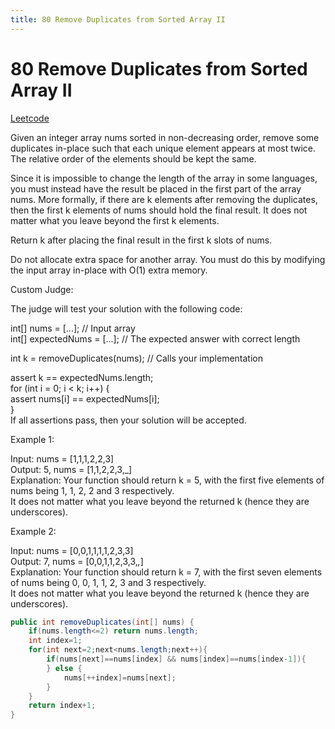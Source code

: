 ```yaml
---
title: 80 Remove Duplicates from Sorted Array II
---
```


# 80 Remove Duplicates from Sorted Array II

[Leetcode](https://leetcode.com/problems/remove-duplicates-from-sorted-array-ii/)

Given an integer array nums sorted in non-decreasing order, remove some duplicates in-place such that each unique element appears at most twice. The relative order of the elements should be kept the same.

Since it is impossible to change the length of the array in some languages, you must instead have the result be placed in the first part of the array nums. More formally, if there are k elements after removing the duplicates, then the first k elements of nums should hold the final result. It does not matter what you leave beyond the first k elements.

Return k after placing the final result in the first k slots of nums.

Do not allocate extra space for another array. You must do this by modifying the input array in-place with O(1) extra memory.

Custom Judge:

The judge will test your solution with the following code:

int[] nums = [...]; // Input array  
int[] expectedNums = [...]; // The expected answer with correct length

int k = removeDuplicates(nums); // Calls your implementation

assert k == expectedNums.length;  
for (int i = 0; i < k; i++) {  
    assert nums[i] == expectedNums[i];  
}  
If all assertions pass, then your solution will be accepted.  

 

Example 1:

Input: nums = [1,1,1,2,2,3]  
Output: 5, nums = [1,1,2,2,3,_]  
Explanation: Your function should return k = 5, with the first five elements of nums being 1, 1, 2, 2 and 3 respectively.  
It does not matter what you leave beyond the returned k (hence they are underscores).  

Example 2:

Input: nums = [0,0,1,1,1,1,2,3,3]  
Output: 7, nums = [0,0,1,1,2,3,3,_,_]  
Explanation: Your function should return k = 7, with the first seven elements of nums being 0, 0, 1, 1, 2, 3 and 3 respectively.  
It does not matter what you leave beyond the returned k (hence they are underscores).  

```java
public int removeDuplicates(int[] nums) {
    if(nums.length<=2) return nums.length;
    int index=1;
    for(int next=2;next<nums.length;next++){
        if(nums[next]==nums[index] && nums[index]==nums[index-1]){
        } else {
            nums[++index]=nums[next];
        }
    }
    return index+1;
}
```